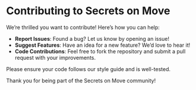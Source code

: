 # Contributing to Secrets on Move

We’re thrilled you want to contribute! Here’s how you can help:

- **Report Issues**: Found a bug? Let us know by opening an issue!
- **Suggest Features**: Have an idea for a new feature? We’d love to hear it!
- **Code Contributions**: Feel free to fork the repository and submit a pull request with your improvements.

Please ensure your code follows our style guide and is well-tested.

Thank you for being part of the Secrets on Move community!
